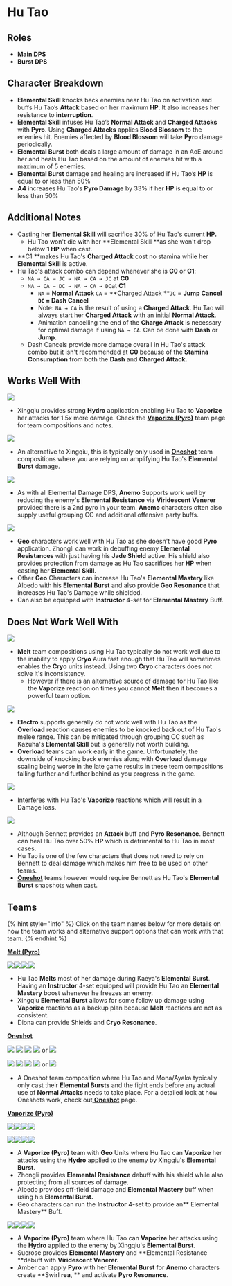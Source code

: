 # Hu Tao

## **Roles**

* **Main DPS**
* **Burst DPS**

## **Character Breakdown**

* **Elemental Skill** knocks back enemies near Hu Tao on activation and buffs Hu Tao’s **Attack** based on her maximum **HP**. It also increases her resistance to **interruption**.
* **Elemental Skill** infuses Hu Tao’s **Normal Attack** and **Charged Attacks** with **Pyro**. Using **Charged Attacks** applies **Blood Blossom** to the enemies hit. Enemies affected by **Blood Blossom** will take **Pyro** damage periodically.
* **Elemental Burst** both deals a large amount of damage in an AoE around her and heals Hu Tao based on the amount of enemies hit with a maximum of 5 enemies.
* **Elemental Burst** damage and healing are increased if Hu Tao’s **HP** is equal to or less than 50%
* **A4** increases Hu Tao's **Pyro Damage** by 33% if her **HP** is equal to or less than 50%

## **Additional Notes**

* Casting her **Elemental Skill** will sacrifice 30% of Hu Tao's current **HP.**
  * Hu Tao won't die with her **Elemental Skill **as she won't drop below **1 HP** when cast.
* **C1 **makes Hu Tao's **Charged Attack** cost no stamina while her **Elemental Skill** is active.
* Hu Tao's attack combo can depend whenever she is **C0** or **C1**:
  * `NA → CA → JC → NA → CA → JC` at **C0**
  * `NA → CA → DC → NA → CA → DC`at **C1**
    * `NA` = **Normal Attack** `CA` = **Charged Attack **`JC` = **Jump Cancel **`DC` =** Dash Cancel**
    * Note: `NA → CA` is the result of using a **Charged Attack**. Hu Tao will always start her **Charged Attack** with an initial **Normal Attack**.
    * Animation cancelling the end of the **Charge Attack** is necessary for optimal damage if using `NA → CA`. Can be done with **Dash** or **Jump**.
  * Dash Cancels provide more damage overall in Hu Tao's attack combo but it isn't recommended at **C0** because of the **Stamina Consumption** from both the **Dash** and **Charged Attack.**

## **Works Well With**

****![](../../.gitbook/assets/UI\_AvatarIcon\_Xingqiu.png)****

* Xingqiu provides strong **Hydro** application enabling Hu Tao to **Vaporize** her attacks for 1.5x more damage. Check the [**Vaporize (Pyro)**](../../teams/reverse-vaporize.md) team page for team compositions and notes.

![](../../.gitbook/assets/UI\_AvatarIcon\_Mona.png)

* An alternative to Xingqiu, this is typically only used in [**Oneshot**](../../teams/oneshot.md) team compositions where you are relying on amplifying Hu Tao's **Elemental Burst** damage.

![](../../.gitbook/assets/Element\_Anemo.webp)

* As with all Elemental Damage DPS, **Anemo** Supports work well by reducing the enemy's **Elemental Resistance** via **Viridescent Venerer** provided there is a 2nd pyro in your team. **Anemo** characters often also supply useful grouping CC and additional offensive party buffs.

![](../../.gitbook/assets/Element\_Geo.webp)

* **Geo** characters work well with Hu Tao as she doesn't have good **Pyro** application. Zhongli can work in debuffing enemy **Elemental Resistances** with just having his **Jade Shield** active. His shield also provides protection from damage as Hu Tao sacrifices her **HP** when casting her **Elemental Skill**.
* Other **Geo** Characters can increase Hu Tao's **Elemental Mastery** like Albedo with his **Elemental Burst** and also provide **Geo Resonance** that increases Hu Tao's Damage while shielded.
* Can also be equipped with **Instructor** 4-set for **Elemental Mastery** Buff.

## **Does Not Work Well With**

****![](../../.gitbook/assets/Element\_Cryo.webp)****

* **Melt** team compositions using Hu Tao typically do not work well due to the inability to apply **Cryo** Aura fast enough that Hu Tao will sometimes enables the **Cryo** units instead. Using two **Cryo** characters does not solve it's inconsistency.&#x20;
  * However if there is an alternative source of damage for Hu Tao like the **Vaporize** reaction on times you cannot **Melt** then it becomes a powerful team option.

![](../../.gitbook/assets/Element\_Electro.webp)

* **Electro** supports generally do not work well with Hu Tao as the **Overload** reaction causes enemies to be knocked back out of Hu Tao's melee range. This can be mitigated through grouping CC such as Kazuha's **Elemental Skill** but is generally not worth building.
* **Overload** teams can work early in the game. Unfortunately, the downside of knocking back enemies along with **Overload** damage scaling being worse in the late game results in these team compositions falling further and further behind as you progress in the game.

![](../../.gitbook/assets/UI\_AvatarIcon\_Xiangling.png)

* Interferes with Hu Tao's **Vaporize** reactions which will result in a Damage loss.

![](../../.gitbook/assets/UI\_AvatarIcon\_Bennett.png)

* Although Bennett provides an **Attack** buff and **Pyro** **Resonance**. Bennett can heal Hu Tao over 50% **HP** which is detrimental to Hu Tao in most cases.
* Hu Tao is one of the few characters that does not need to rely on Bennett to deal damage which makes him free to be used on other teams.
* [**Oneshot**](../../teams/oneshot.md) teams however would require Bennett as Hu Tao's **Elemental Burst** snapshots when cast.

## **Teams**

{% hint style="info" %}
Click on the team names below for more details on how the team works and alternative support options that can work with that team.
{% endhint %}

****[**Melt (Pyro)**](../../teams/melt.md)****

![](../../.gitbook/assets/UI\_AvatarIcon\_Hutao.png)![](../../.gitbook/assets/UI\_AvatarIcon\_Xingqiu.png)![](../../.gitbook/assets/UI\_AvatarIcon\_Kaeya.png)![](../../.gitbook/assets/UI\_AvatarIcon\_Diona.png)

* Hu Tao **Melts** most of her damage during Kaeya's **Elemental Burst**. Having an **Instructor** 4-set equipped will provide Hu Tao an **Elemental Mastery** boost whenever he freezes an enemy.
* Xingqiu **Elemental Burst** allows for some follow up damage using **Vaporize** reactions as a backup plan because **Melt** reactions are not as consistent.
* Diona can provide Shields and **Cryo** **Resonance**.&#x20;

****[**Oneshot**](broken-reference/)****

![](../../.gitbook/assets/UI\_AvatarIcon\_Hutao.png) ![](../../.gitbook/assets/UI\_AvatarIcon\_Mona.png) ![](../../.gitbook/assets/UI\_AvatarIcon\_Bennett.png) ![](../../.gitbook/assets/UI\_AvatarIcon\_Sucrose.png) or ![](../../.gitbook/assets/UI\_AvatarIcon\_Kazuha.png)&#x20;

![](../../.gitbook/assets/UI\_AvatarIcon\_Hutao.png) ![](../../.gitbook/assets/UI\_AvatarIcon\_Ayaka.png) ![](../../.gitbook/assets/UI\_AvatarIcon\_Bennett.png) ![](../../.gitbook/assets/UI\_AvatarIcon\_Sucrose.png) or ![](../../.gitbook/assets/UI\_AvatarIcon\_Kazuha.png)

* A Oneshot team composition where Hu Tao and Mona/Ayaka typically only cast their **Elemental Bursts** and the fight ends before any actual use of **Normal Attacks** needs to take place. For a detailed look at how Oneshots work, check out[ **Oneshot**](broken-reference/) page.

****[**Vaporize (Pyro)**](../../teams/reverse-vaporize.md)****

![](../../.gitbook/assets/UI\_AvatarIcon\_Hutao.png)![](../../.gitbook/assets/UI\_AvatarIcon\_Xingqiu.png)![](../../.gitbook/assets/UI\_AvatarIcon\_Albedo.png)![](../../.gitbook/assets/UI\_AvatarIcon\_Zhongli.png)

![](../../.gitbook/assets/UI\_AvatarIcon\_Hutao.png)![](../../.gitbook/assets/UI\_AvatarIcon\_Xingqiu.png)![](../../.gitbook/assets/UI\_AvatarIcon\_Aether\_Geo.png)![](../../.gitbook/assets/UI\_AvatarIcon\_Zhongli.png)

* A **Vaporize (Pyro)** team with **Geo** Units where Hu Tao can **Vaporize** her attacks using the **Hydro** applied to the enemy by Xingqiu's **Elemental Burst**.
* Zhongli provides **Elemental Resistance** debuff with his shield while also protecting from all sources of damage.
* Albedo provides off-field damage and **Elemental Mastery** buff when using his **Elemental Burst.**
* Geo characters can run the **Instructor** 4-set to provide an** Elemental Mastery** Buff.

![](../../.gitbook/assets/UI\_AvatarIcon\_Hutao.png)![](../../.gitbook/assets/UI\_AvatarIcon\_Xingqiu.png)![](../../.gitbook/assets/UI\_AvatarIcon\_Sucrose.png)![](../../.gitbook/assets/ui\_avataricon\_amber.png)

* A **Vaporize (Pyro)** team where Hu Tao can **Vaporize** her attacks using the **Hydro** applied to the enemy by Xingqiu's **Elemental Burst**.
* Sucrose provides **Elemental Mastery** and **Elemental Resistance **debuff with **Viridescent Venerer.**
* Amber can apply **Pyro** with her **Elemental Burst** for **Anemo** characters create **Swirl **rea**, ** and activate **Pyro Resonance**.

